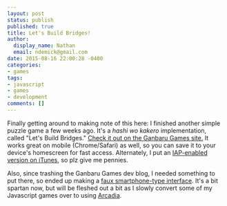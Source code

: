 ```yaml
---
layout: post
status: publish
published: true
title: Let's Build Bridges!
author:
  display_name: Nathan
  email: ndemick@gmail.com
date: 2015-08-16 22:00:28 -0400
categories:
- games
tags:
- javascript
- games
- development
comments: []
---
```

Finally getting around to making note of this here: I finished another simple
puzzle game a few weeks ago. It's a _hashi wo kakero_ implementation, called
"Let's Build Bridges." [Check it out on the Ganbaru Games site.](http://ganbarugames.com/bridges/)
It works great on mobile (Chrome/Safari) as well, so you can save it to your
device's homescreen for fast access. Alternately, I put an [IAP-enabled version
on iTunes](https://itunes.apple.com/us/app/lets-build-bridges-japanese/id1020197906?mt=8),
so plz give me pennies.

Also, since trashing the Ganbaru Games dev blog, I needed something to put
there, so ended up making a [faux smartphone-type interface](http://ganbarugames.com).
It's a bit spartan now, but will be fleshed out a bit as I slowly convert some
of my Javascript games over to using [Arcadia](https://github.com/endemic/arcadia).
